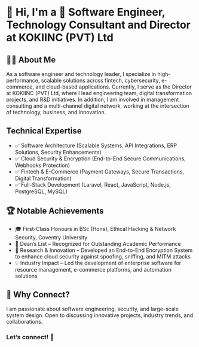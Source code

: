 # 👋 Hi, I'm a 🚀 Software Engineer, Technology Consultant and Director at KOKIINC (PVT) Ltd

## 🧑‍💼 About Me

As a software engineer and technology leader, I specialize in high-performance, scalable solutions across fintech, cybersecurity, e-commerce, and cloud-based applications.
Currently, I serve as the Director at KOKIINC (PVT) Ltd, where I lead engineering team, digital transformation projects, and R&D initiatives. In addition, I am involved in management consulting and a multi-channel digital network, working at the intersection of technology, business, and innovation.

## Technical Expertise
- ✅ Software Architecture (Scalable Systems, API Integrations, ERP Solutions, Security Enhancements)
- ✅ Cloud Security & Encryption (End-to-End Secure Communications, Webhooks Protection)
- ✅ Fintech & E-Commerce (Payment Gateways, Secure Transactions, Digital Transformation)
- ✅ Full-Stack Development (Laravel, React, JavaScript, Node.js, PostgreSQL, MySQL)

## 🏆 Notable Achievements
- 🎓 First-Class Honours in BSc (Hons), Ethical Hacking & Network Security, Coventry University
- 🏅 Dean’s List – Recognized for Outstanding Academic Performance
- 🔬 Research & Innovation – Developed an End-to-End Encryption System to enhance cloud security against spoofing, sniffing, and MITM attacks
- 💡 Industry Impact – Led the development of enterprise software for resource management, e-commerce platforms, and automation solutions

## 📌 Why Connect?
I am passionate about software engineering, security, and large-scale system design. Open to discussing innovative projects, industry trends, and collaborations.

### Let’s connect! 🚀
